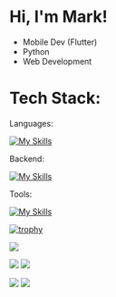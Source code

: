 # Hi, I'm Mark!

- Mobile Dev (Flutter)
- Python
- Web Development

# Tech Stack:
Languages:

[![My Skills](https://skillicons.dev/icons?i=flutter,python,nodejs,js,react,html,css,cpp)](https://skillicons.dev)

Backend:

[![My Skills](https://skillicons.dev/icons?i=firebase,gcp,mongodb,mysql)](https://skillicons.dev)

Tools:

[![My Skills](https://skillicons.dev/icons?i=vscode,figma,ai)](https://skillicons.dev)

[![trophy](https://github-profile-trophy.vercel.app/?username=mark-c991&theme=discord)](https://github.com/ryo-ma/github-profile-trophy)

 ![](http://github-profile-summary-cards.vercel.app/api/cards/profile-details?username=mark-c991&theme=github_dark) 

  ![](http://github-profile-summary-cards.vercel.app/api/cards/repos-per-language?username=mark-c991&theme=github_dark)  ![](http://github-profile-summary-cards.vercel.app/api/cards/most-commit-language?username=mark-c991&theme=github_dark) 

   ![](http://github-profile-summary-cards.vercel.app/api/cards/stats?username=mark-c991&theme=github_dark)  ![](http://github-profile-summary-cards.vercel.app/api/cards/productive-time?username=mark-c991&theme=github_dark&utcOffset=1) 

